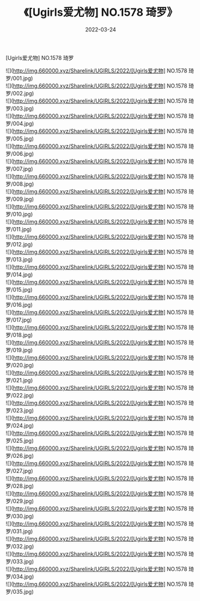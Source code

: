﻿---
layout: post
title:  《[Ugirls爱尤物] NO.1578 琦罗》
date:   2022-03-24
img: http://img.660000.xyz/Sharelink/UGIRLS/2022/[Ugirls爱尤物] NO.1578 琦罗/000.jpg
categories: [美女, 清纯, 唯美]
---

[Ugirls爱尤物] NO.1578 琦罗

 ![](http://img.660000.xyz/Sharelink/UGIRLS/2022/[Ugirls爱尤物] NO.1578 琦罗/001.jpg) <br>![](http://img.660000.xyz/Sharelink/UGIRLS/2022/[Ugirls爱尤物] NO.1578 琦罗/002.jpg) <br>![](http://img.660000.xyz/Sharelink/UGIRLS/2022/[Ugirls爱尤物] NO.1578 琦罗/003.jpg) <br>![](http://img.660000.xyz/Sharelink/UGIRLS/2022/[Ugirls爱尤物] NO.1578 琦罗/004.jpg) <br>![](http://img.660000.xyz/Sharelink/UGIRLS/2022/[Ugirls爱尤物] NO.1578 琦罗/005.jpg) <br>![](http://img.660000.xyz/Sharelink/UGIRLS/2022/[Ugirls爱尤物] NO.1578 琦罗/006.jpg) <br>![](http://img.660000.xyz/Sharelink/UGIRLS/2022/[Ugirls爱尤物] NO.1578 琦罗/007.jpg) <br>![](http://img.660000.xyz/Sharelink/UGIRLS/2022/[Ugirls爱尤物] NO.1578 琦罗/008.jpg) <br>![](http://img.660000.xyz/Sharelink/UGIRLS/2022/[Ugirls爱尤物] NO.1578 琦罗/009.jpg) <br>![](http://img.660000.xyz/Sharelink/UGIRLS/2022/[Ugirls爱尤物] NO.1578 琦罗/010.jpg) <br>![](http://img.660000.xyz/Sharelink/UGIRLS/2022/[Ugirls爱尤物] NO.1578 琦罗/011.jpg) <br>![](http://img.660000.xyz/Sharelink/UGIRLS/2022/[Ugirls爱尤物] NO.1578 琦罗/012.jpg) <br>![](http://img.660000.xyz/Sharelink/UGIRLS/2022/[Ugirls爱尤物] NO.1578 琦罗/013.jpg) <br>![](http://img.660000.xyz/Sharelink/UGIRLS/2022/[Ugirls爱尤物] NO.1578 琦罗/014.jpg) <br>![](http://img.660000.xyz/Sharelink/UGIRLS/2022/[Ugirls爱尤物] NO.1578 琦罗/015.jpg) <br>![](http://img.660000.xyz/Sharelink/UGIRLS/2022/[Ugirls爱尤物] NO.1578 琦罗/016.jpg) <br>![](http://img.660000.xyz/Sharelink/UGIRLS/2022/[Ugirls爱尤物] NO.1578 琦罗/017.jpg) <br>![](http://img.660000.xyz/Sharelink/UGIRLS/2022/[Ugirls爱尤物] NO.1578 琦罗/018.jpg) <br>![](http://img.660000.xyz/Sharelink/UGIRLS/2022/[Ugirls爱尤物] NO.1578 琦罗/019.jpg) <br>![](http://img.660000.xyz/Sharelink/UGIRLS/2022/[Ugirls爱尤物] NO.1578 琦罗/020.jpg) <br>![](http://img.660000.xyz/Sharelink/UGIRLS/2022/[Ugirls爱尤物] NO.1578 琦罗/021.jpg) <br>![](http://img.660000.xyz/Sharelink/UGIRLS/2022/[Ugirls爱尤物] NO.1578 琦罗/022.jpg) <br>![](http://img.660000.xyz/Sharelink/UGIRLS/2022/[Ugirls爱尤物] NO.1578 琦罗/023.jpg) <br>![](http://img.660000.xyz/Sharelink/UGIRLS/2022/[Ugirls爱尤物] NO.1578 琦罗/024.jpg) <br>![](http://img.660000.xyz/Sharelink/UGIRLS/2022/[Ugirls爱尤物] NO.1578 琦罗/025.jpg) <br>![](http://img.660000.xyz/Sharelink/UGIRLS/2022/[Ugirls爱尤物] NO.1578 琦罗/026.jpg) <br>![](http://img.660000.xyz/Sharelink/UGIRLS/2022/[Ugirls爱尤物] NO.1578 琦罗/027.jpg) <br>![](http://img.660000.xyz/Sharelink/UGIRLS/2022/[Ugirls爱尤物] NO.1578 琦罗/028.jpg) <br>![](http://img.660000.xyz/Sharelink/UGIRLS/2022/[Ugirls爱尤物] NO.1578 琦罗/029.jpg) <br>![](http://img.660000.xyz/Sharelink/UGIRLS/2022/[Ugirls爱尤物] NO.1578 琦罗/030.jpg) <br>![](http://img.660000.xyz/Sharelink/UGIRLS/2022/[Ugirls爱尤物] NO.1578 琦罗/031.jpg) <br>![](http://img.660000.xyz/Sharelink/UGIRLS/2022/[Ugirls爱尤物] NO.1578 琦罗/032.jpg) <br>![](http://img.660000.xyz/Sharelink/UGIRLS/2022/[Ugirls爱尤物] NO.1578 琦罗/033.jpg) <br>![](http://img.660000.xyz/Sharelink/UGIRLS/2022/[Ugirls爱尤物] NO.1578 琦罗/034.jpg) <br>![](http://img.660000.xyz/Sharelink/UGIRLS/2022/[Ugirls爱尤物] NO.1578 琦罗/035.jpg) <br>